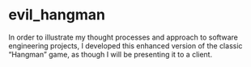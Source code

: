 evil_hangman
============

In order to illustrate my thought processes and approach to software engineering projects, I developed this enhanced version of the classic “Hangman” game, as though I will be presenting it to a client.
